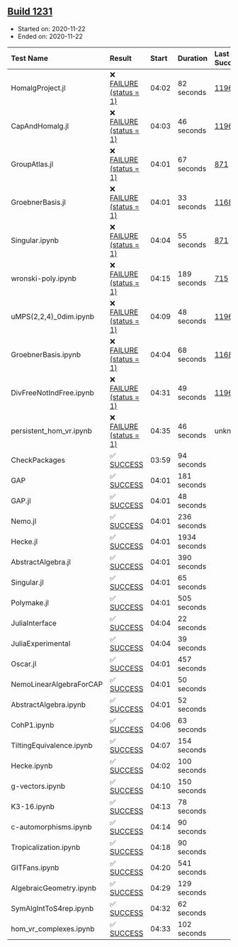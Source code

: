 ## [Build 1231](https://oscarci.mathematik.uni-kl.de/job/oscar-stable/1231/)

* Started on: 2020-11-22
* Ended on: 2020-11-22

| Test Name    | Result | Start | Duration | Last Success | First Failure |
|:-------------|:-------|:------|:---------|:-------------|:--------------|
| HomalgProject.jl | ❌ [FAILURE (status = 1)](https://oscarci.mathematik.uni-kl.de/job/oscar-stable/1231/artifact/logs/build-1231/HomalgProject.jl.log) | 04:02 | 82 seconds | [1196](https://oscarci.mathematik.uni-kl.de/job/oscar-stable/1196/) | [1197](https://oscarci.mathematik.uni-kl.de/job/oscar-stable/1197/) |
| CapAndHomalg.jl | ❌ [FAILURE (status = 1)](https://oscarci.mathematik.uni-kl.de/job/oscar-stable/1231/artifact/logs/build-1231/CapAndHomalg.jl.log) | 04:03 | 46 seconds | [1196](https://oscarci.mathematik.uni-kl.de/job/oscar-stable/1196/) | [1197](https://oscarci.mathematik.uni-kl.de/job/oscar-stable/1197/) |
| GroupAtlas.jl | ❌ [FAILURE (status = 1)](https://oscarci.mathematik.uni-kl.de/job/oscar-stable/1231/artifact/logs/build-1231/GroupAtlas.jl.log) | 04:01 | 67 seconds | [871](https://oscarci.mathematik.uni-kl.de/job/oscar-stable/871/) | [872](https://oscarci.mathematik.uni-kl.de/job/oscar-stable/872/) |
| GroebnerBasis.jl | ❌ [FAILURE (status = 1)](https://oscarci.mathematik.uni-kl.de/job/oscar-stable/1231/artifact/logs/build-1231/GroebnerBasis.jl.log) | 04:01 | 33 seconds | [1168](https://oscarci.mathematik.uni-kl.de/job/oscar-stable/1168/) | [1169](https://oscarci.mathematik.uni-kl.de/job/oscar-stable/1169/) |
| Singular.ipynb | ❌ [FAILURE (status = 1)](https://oscarci.mathematik.uni-kl.de/job/oscar-stable/1231/artifact/logs/build-1231/Singular.ipynb.log) | 04:04 | 55 seconds | [871](https://oscarci.mathematik.uni-kl.de/job/oscar-stable/871/) | [872](https://oscarci.mathematik.uni-kl.de/job/oscar-stable/872/) |
| wronski-poly.ipynb | ❌ [FAILURE (status = 1)](https://oscarci.mathematik.uni-kl.de/job/oscar-stable/1231/artifact/logs/build-1231/wronski-poly.ipynb.log) | 04:15 | 189 seconds | [715](https://oscarci.mathematik.uni-kl.de/job/oscar-stable/715/) | [716](https://oscarci.mathematik.uni-kl.de/job/oscar-stable/716/) |
| uMPS(2,2,4)_0dim.ipynb | ❌ [FAILURE (status = 1)](https://oscarci.mathematik.uni-kl.de/job/oscar-stable/1231/artifact/logs/build-1231/uMPS-2-2-4-_0dim.ipynb.log) | 04:09 | 48 seconds | [1196](https://oscarci.mathematik.uni-kl.de/job/oscar-stable/1196/) | [1197](https://oscarci.mathematik.uni-kl.de/job/oscar-stable/1197/) |
| GroebnerBasis.ipynb | ❌ [FAILURE (status = 1)](https://oscarci.mathematik.uni-kl.de/job/oscar-stable/1231/artifact/logs/build-1231/GroebnerBasis.ipynb.log) | 04:04 | 68 seconds | [1168](https://oscarci.mathematik.uni-kl.de/job/oscar-stable/1168/) | [1169](https://oscarci.mathematik.uni-kl.de/job/oscar-stable/1169/) |
| DivFreeNotIndFree.ipynb | ❌ [FAILURE (status = 1)](https://oscarci.mathematik.uni-kl.de/job/oscar-stable/1231/artifact/logs/build-1231/DivFreeNotIndFree.ipynb.log) | 04:31 | 49 seconds | [1196](https://oscarci.mathematik.uni-kl.de/job/oscar-stable/1196/) | [1197](https://oscarci.mathematik.uni-kl.de/job/oscar-stable/1197/) |
| persistent_hom_vr.ipynb | ❌ [FAILURE (status = 1)](https://oscarci.mathematik.uni-kl.de/job/oscar-stable/1231/artifact/logs/build-1231/persistent_hom_vr.ipynb.log) | 04:35 | 46 seconds | unknown | unknown |
| CheckPackages | ✅ [SUCCESS](https://oscarci.mathematik.uni-kl.de/job/oscar-stable/1231/artifact/logs/build-1231/CheckPackages.log) | 03:59 | 94 seconds |  |  |
| GAP | ✅ [SUCCESS](https://oscarci.mathematik.uni-kl.de/job/oscar-stable/1231/artifact/logs/build-1231/GAP.log) | 04:01 | 181 seconds |  |  |
| GAP.jl | ✅ [SUCCESS](https://oscarci.mathematik.uni-kl.de/job/oscar-stable/1231/artifact/logs/build-1231/GAP.jl.log) | 04:01 | 48 seconds |  |  |
| Nemo.jl | ✅ [SUCCESS](https://oscarci.mathematik.uni-kl.de/job/oscar-stable/1231/artifact/logs/build-1231/Nemo.jl.log) | 04:01 | 236 seconds |  |  |
| Hecke.jl | ✅ [SUCCESS](https://oscarci.mathematik.uni-kl.de/job/oscar-stable/1231/artifact/logs/build-1231/Hecke.jl.log) | 04:01 | 1934 seconds |  |  |
| AbstractAlgebra.jl | ✅ [SUCCESS](https://oscarci.mathematik.uni-kl.de/job/oscar-stable/1231/artifact/logs/build-1231/AbstractAlgebra.jl.log) | 04:01 | 390 seconds |  |  |
| Singular.jl | ✅ [SUCCESS](https://oscarci.mathematik.uni-kl.de/job/oscar-stable/1231/artifact/logs/build-1231/Singular.jl.log) | 04:01 | 65 seconds |  |  |
| Polymake.jl | ✅ [SUCCESS](https://oscarci.mathematik.uni-kl.de/job/oscar-stable/1231/artifact/logs/build-1231/Polymake.jl.log) | 04:01 | 505 seconds |  |  |
| JuliaInterface | ✅ [SUCCESS](https://oscarci.mathematik.uni-kl.de/job/oscar-stable/1231/artifact/logs/build-1231/JuliaInterface.log) | 04:04 | 22 seconds |  |  |
| JuliaExperimental | ✅ [SUCCESS](https://oscarci.mathematik.uni-kl.de/job/oscar-stable/1231/artifact/logs/build-1231/JuliaExperimental.log) | 04:04 | 39 seconds |  |  |
| Oscar.jl | ✅ [SUCCESS](https://oscarci.mathematik.uni-kl.de/job/oscar-stable/1231/artifact/logs/build-1231/Oscar.jl.log) | 04:01 | 457 seconds |  |  |
| NemoLinearAlgebraForCAP | ✅ [SUCCESS](https://oscarci.mathematik.uni-kl.de/job/oscar-stable/1231/artifact/logs/build-1231/NemoLinearAlgebraForCAP.log) | 04:01 | 50 seconds |  |  |
| AbstractAlgebra.ipynb | ✅ [SUCCESS](https://oscarci.mathematik.uni-kl.de/job/oscar-stable/1231/artifact/logs/build-1231/AbstractAlgebra.ipynb.log) | 04:01 | 52 seconds |  |  |
| CohP1.ipynb | ✅ [SUCCESS](https://oscarci.mathematik.uni-kl.de/job/oscar-stable/1231/artifact/logs/build-1231/CohP1.ipynb.log) | 04:06 | 63 seconds |  |  |
| TiltingEquivalence.ipynb | ✅ [SUCCESS](https://oscarci.mathematik.uni-kl.de/job/oscar-stable/1231/artifact/logs/build-1231/TiltingEquivalence.ipynb.log) | 04:07 | 154 seconds |  |  |
| Hecke.ipynb | ✅ [SUCCESS](https://oscarci.mathematik.uni-kl.de/job/oscar-stable/1231/artifact/logs/build-1231/Hecke.ipynb.log) | 04:02 | 100 seconds |  |  |
| g-vectors.ipynb | ✅ [SUCCESS](https://oscarci.mathematik.uni-kl.de/job/oscar-stable/1231/artifact/logs/build-1231/g-vectors.ipynb.log) | 04:10 | 150 seconds |  |  |
| K3-16.ipynb | ✅ [SUCCESS](https://oscarci.mathematik.uni-kl.de/job/oscar-stable/1231/artifact/logs/build-1231/K3-16.ipynb.log) | 04:13 | 78 seconds |  |  |
| c-automorphisms.ipynb | ✅ [SUCCESS](https://oscarci.mathematik.uni-kl.de/job/oscar-stable/1231/artifact/logs/build-1231/c-automorphisms.ipynb.log) | 04:14 | 90 seconds |  |  |
| Tropicalization.ipynb | ✅ [SUCCESS](https://oscarci.mathematik.uni-kl.de/job/oscar-stable/1231/artifact/logs/build-1231/Tropicalization.ipynb.log) | 04:18 | 90 seconds |  |  |
| GITFans.ipynb | ✅ [SUCCESS](https://oscarci.mathematik.uni-kl.de/job/oscar-stable/1231/artifact/logs/build-1231/GITFans.ipynb.log) | 04:20 | 541 seconds |  |  |
| AlgebraicGeometry.ipynb | ✅ [SUCCESS](https://oscarci.mathematik.uni-kl.de/job/oscar-stable/1231/artifact/logs/build-1231/AlgebraicGeometry.ipynb.log) | 04:29 | 129 seconds |  |  |
| SymAlgIntToS4rep.ipynb | ✅ [SUCCESS](https://oscarci.mathematik.uni-kl.de/job/oscar-stable/1231/artifact/logs/build-1231/SymAlgIntToS4rep.ipynb.log) | 04:32 | 62 seconds |  |  |
| hom_vr_complexes.ipynb | ✅ [SUCCESS](https://oscarci.mathematik.uni-kl.de/job/oscar-stable/1231/artifact/logs/build-1231/hom_vr_complexes.ipynb.log) | 04:33 | 102 seconds |  |  |
